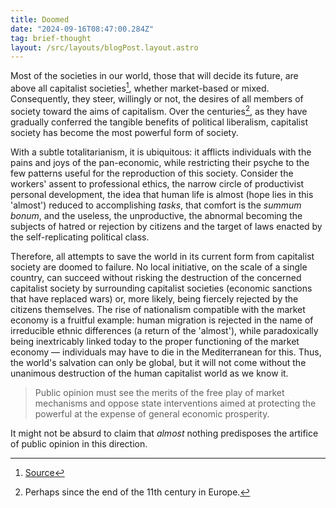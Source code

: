 ```yaml
---
title: Doomed
date: "2024-09-16T08:47:00.284Z"
tag: brief-thought
layout: /src/layouts/blogPost.layout.astro
---
```


Most of the societies in our world, those that will decide its future, are above all capitalist societies[^1], whether market-based or mixed. Consequently, they steer, willingly or not, the desires of all members of society toward the aims of capitalism. Over the centuries[^2], as they have gradually conferred the tangible benefits of political liberalism, capitalist society has become the most powerful form of society.

With a subtle totalitarianism, it is ubiquitous: it afflicts individuals with the pains and joys of the pan-economic, while restricting their psyche to the few patterns useful for the reproduction of this society. Consider the workers' assent to professional ethics, the narrow circle of productivist personal development, the idea that human life is almost (hope lies in this 'almost') reduced to accomplishing _tasks_, that comfort is the _summum bonum_, and the useless, the unproductive, the abnormal becoming the subjects of hatred or rejection by citizens and the target of laws enacted by the self-replicating political class.

Therefore, all attempts to save the world in its current form from capitalist society are doomed to failure. No local initiative, on the scale of a single country, can succeed without risking the destruction of the concerned capitalist society by surrounding capitalist societies (economic sanctions that have replaced wars) or, more likely, being fiercely rejected by the citizens themselves. The rise of nationalism compatible with the market economy is a fruitful example: human migration is rejected in the name of irreducible ethnic differences (a return of the 'almost'), while paradoxically being inextricably linked today to the proper functioning of the market economy — individuals may have to die in the Mediterranean for this. Thus, the world's salvation can only be global, but it will not come without the unanimous destruction of the human capitalist world as we know it.

> Public opinion must see the merits of the free play of market mechanisms and oppose state interventions aimed at protecting the powerful at the expense of general economic prosperity.

It might not be absurd to claim that _almost_ nothing predisposes the artifice of public opinion in this direction.

[^1]: [Source](https://www.datapandas.org/ranking/capitalist-countries)
[^2]: Perhaps since the end of the 11th century in Europe.
